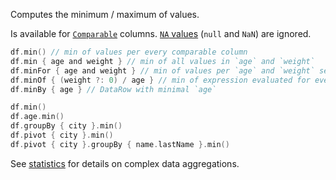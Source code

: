 [//]: # (title: min / max)

<!---IMPORT org.jetbrains.kotlinx.dataframe.samples.api.Analyze-->

Computes the minimum / maximum of values.

Is available for [`Comparable`](https://kotlinlang.org/api/latest/jvm/stdlib/kotlin/-comparable/) columns.
[`NA` values](nanAndNa.md#na) (`null` and `NaN`) are ignored.

<!---FUN minmaxModes-->

```kotlin
df.min() // min of values per every comparable column
df.min { age and weight } // min of all values in `age` and `weight`
df.minFor { age and weight } // min of values per `age` and `weight` separately
df.minOf { (weight ?: 0) / age } // min of expression evaluated for every row
df.minBy { age } // DataRow with minimal `age`
```

<!---END-->

<!---FUN minmaxAggregations-->

```kotlin
df.min()
df.age.min()
df.groupBy { city }.min()
df.pivot { city }.min()
df.pivot { city }.groupBy { name.lastName }.min()
```

<!---END-->

See [statistics](summaryStatistics.md#groupby-statistics) for details on complex data aggregations.
